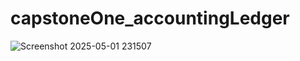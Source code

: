 # capstoneOne_accountingLedger
![Screenshot 2025-05-01 231507](https://github.com/user-attachments/assets/5cbc9930-c0b2-464a-894d-6f6d58822f18)

